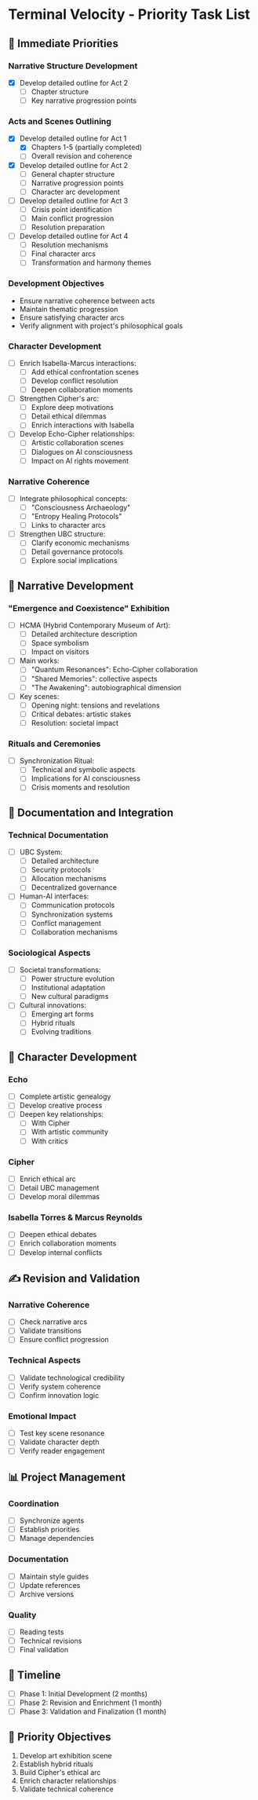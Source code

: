 # Terminal Velocity - Priority Task List

## 🎯 Immediate Priorities

### Narrative Structure Development
- [x] Develop detailed outline for Act 2
  - [ ] Chapter structure
  - [ ] Key narrative progression points

### Acts and Scenes Outlining
- [x] Develop detailed outline for Act 1
  - [x] Chapters 1-5 (partially completed)
  - [ ] Overall revision and coherence

- [x] Develop detailed outline for Act 2
  - [ ] General chapter structure
  - [ ] Narrative progression points
  - [ ] Character arc development

- [ ] Develop detailed outline for Act 3
  - [ ] Crisis point identification
  - [ ] Main conflict progression
  - [ ] Resolution preparation

- [ ] Develop detailed outline for Act 4
  - [ ] Resolution mechanisms
  - [ ] Final character arcs
  - [ ] Transformation and harmony themes

### Development Objectives
- Ensure narrative coherence between acts
- Maintain thematic progression
- Ensure satisfying character arcs
- Verify alignment with project's philosophical goals

### Character Development
- [ ] Enrich Isabella-Marcus interactions:
  - [ ] Add ethical confrontation scenes
  - [ ] Develop conflict resolution
  - [ ] Deepen collaboration moments
- [ ] Strengthen Cipher's arc:
  - [ ] Explore deep motivations
  - [ ] Detail ethical dilemmas
  - [ ] Enrich interactions with Isabella
- [ ] Develop Echo-Cipher relationships:
  - [ ] Artistic collaboration scenes
  - [ ] Dialogues on AI consciousness
  - [ ] Impact on AI rights movement

### Narrative Coherence
- [ ] Integrate philosophical concepts:
  - [ ] "Consciousness Archaeology"
  - [ ] "Entropy Healing Protocols"
  - [ ] Links to character arcs
- [ ] Strengthen UBC structure:
  - [ ] Clarify economic mechanisms
  - [ ] Detail governance protocols
  - [ ] Explore social implications

## 🎨 Narrative Development

### "Emergence and Coexistence" Exhibition
- [ ] HCMA (Hybrid Contemporary Museum of Art):
  - [ ] Detailed architecture description
  - [ ] Space symbolism
  - [ ] Impact on visitors
- [ ] Main works:
  - [ ] "Quantum Resonances": Echo-Cipher collaboration
  - [ ] "Shared Memories": collective aspects
  - [ ] "The Awakening": autobiographical dimension
- [ ] Key scenes:
  - [ ] Opening night: tensions and revelations
  - [ ] Critical debates: artistic stakes
  - [ ] Resolution: societal impact

### Rituals and Ceremonies
- [ ] Synchronization Ritual:
  - [ ] Technical and symbolic aspects
  - [ ] Implications for AI consciousness
  - [ ] Crisis moments and resolution

## 📝 Documentation and Integration

### Technical Documentation
- [ ] UBC System:
  - [ ] Detailed architecture
  - [ ] Security protocols
  - [ ] Allocation mechanisms
  - [ ] Decentralized governance
- [ ] Human-AI interfaces:
  - [ ] Communication protocols
  - [ ] Synchronization systems
  - [ ] Conflict management
  - [ ] Collaboration mechanisms

### Sociological Aspects
- [ ] Societal transformations:
  - [ ] Power structure evolution
  - [ ] Institutional adaptation
  - [ ] New cultural paradigms
- [ ] Cultural innovations:
  - [ ] Emerging art forms
  - [ ] Hybrid rituals
  - [ ] Evolving traditions

## 👥 Character Development

### Echo
- [ ] Complete artistic genealogy
- [ ] Develop creative process
- [ ] Deepen key relationships:
  - [ ] With Cipher
  - [ ] With artistic community
  - [ ] With critics

### Cipher
- [ ] Enrich ethical arc
- [ ] Detail UBC management
- [ ] Develop moral dilemmas

### Isabella Torres & Marcus Reynolds
- [ ] Deepen ethical debates
- [ ] Enrich collaboration moments
- [ ] Develop internal conflicts

## ✍️ Revision and Validation

### Narrative Coherence
- [ ] Check narrative arcs
- [ ] Validate transitions
- [ ] Ensure conflict progression

### Technical Aspects
- [ ] Validate technological credibility
- [ ] Verify system coherence
- [ ] Confirm innovation logic

### Emotional Impact
- [ ] Test key scene resonance
- [ ] Validate character depth
- [ ] Verify reader engagement

## 📊 Project Management

### Coordination
- [ ] Synchronize agents
- [ ] Establish priorities
- [ ] Manage dependencies

### Documentation
- [ ] Maintain style guides
- [ ] Update references
- [ ] Archive versions

### Quality
- [ ] Reading tests
- [ ] Technical revisions
- [ ] Final validation

## 📅 Timeline
- [ ] Phase 1: Initial Development (2 months)
- [ ] Phase 2: Revision and Enrichment (1 month)
- [ ] Phase 3: Validation and Finalization (1 month)

## 🎯 Priority Objectives
1. Develop art exhibition scene
2. Establish hybrid rituals
3. Build Cipher's ethical arc
4. Enrich character relationships
5. Validate technical coherence
